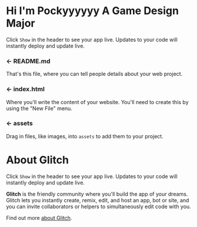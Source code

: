 Hi I'm Pockyyyyyy
A Game Design Major
============

Click `Show` in the header to see your app live. Updates to your code will instantly deploy and update live.

### ← README.md

That's this file, where you can tell people details about your web project.

### ← index.html

Where you'll write the content of your website. You'll need to create this by using the "New File" menu.

### ← assets

Drag in files, like images, into `assets` to add them to your project.


About Glitch
============

Click `Show` in the header to see your app live. Updates to your code will instantly deploy and update live.

**Glitch** is the friendly community where you'll build the app of your dreams. Glitch lets you instantly create, remix, edit, and host an app, bot or site, and you can invite collaborators or helpers to simultaneously edit code with you.

Find out more [about Glitch](https://glitch.com/about).
